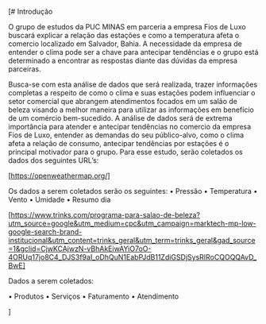 [# Introdução

O grupo de estudos da PUC MINAS em parceria a empresa Fios de Luxo buscará explicar a relação das estações e como a temperatura afeta o comercio localizado em Salvador, Bahia. A necessidade da empresa de entender o clima pode ser a chave para antecipar tendências e o grupo está determinado a encontrar as respostas diante das dúvidas da empresa parceiras.

Busca-se com esta análise de dados que será realizada, trazer informações completas a respeito de como o clima e suas estações podem influenciar o setor comercial que abrangem atendimentos focados em um salão de beleza visando a melhor maneira para utilizar as informações em benefício de um comércio bem-sucedido.
A análise de dados será de extrema importância para atender e antecipar tendências no comercio da empresa Fios de Luxo, entender as demandas do seu público-alvo, como o clima afeta a relação de consumo, antecipar tendências por estações é o principal motivador para o grupo.
Para esse estudo, serão coletados os dados dos seguintes
URL’s:



[https://openweathermap.org/]

Os dados a serem coletados serão os seguintes:
•	Pressão
•	Temperatura
•	Vento
•	Umidade
•	Resumo dia

[https://www.trinks.com/programa-para-salao-de-beleza?utm_source=google&utm_medium=cpc&utm_campaign=marktech-mp-low-google-search-brand-institucional&utm_content=trinks_geral&utm_term=trinks_geral&gad_source=1&gclid=CjwKCAjwzN-vBhAkEiwAYiO7oO-4ORUq17jo8C4_DJS3f9aI_oDhQuN1EabPJdB11ZdiGSDjSysRIRoCQOQQAvD_BwE]

Dados a serem coletados:

• Produtos
• Serviços
• Faturamento
• Atendimento

]
